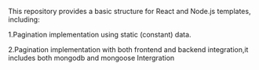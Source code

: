 This repository provides a basic structure for React and Node.js templates, including:

1.Pagination implementation using static (constant) data.

2.Pagination implementation with both frontend and backend integration,it includes both mongodb and mongoose Intergration
